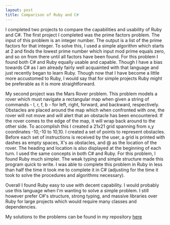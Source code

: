 ```yaml
---
layout: post
title: Comparison of Ruby and C#
---
```


I completed two projects to compare the capabilities and usability of Ruby and C#. The first project I completed was the prime factors problem. The input of this problem is an integer number. The output is a list of the prime factors for that integer. To solve this, I used a simple algorithm which starts at 2 and finds the lowest prime number which input mod prime equals zero, and so on from there until all factors have been found. For this problem I found both C# and Ruby equally usable and capable. Though I have a bias towards C# as I am already fairly well acquainted with that language and just recently began to learn Ruby. Though now that I have become a little more accustomed to Ruby, I would say that for simple projects Ruby might be preferable as it is more straightforward.

My second project was the Mars Rover problem. This problem models a rover which must navigate a rectangular map when given a string of commands - l, r, f, b - for left, right, forward, and backward, respectively. Obstacles are placed around the map which when confronted with one, the rover will not move and will alert that an obstacle has been encountered. If the rover comes to the edge of the map, it will wrap back around to the other side. To accomplish this I created a 21x21 grid spanning from x,y coordinates -10,-10 to 10,10. I created a set of points to represent obstacles. Before each set of instructions is received by the user, a grid is printed with dashes as empty spaces, X's as obstacles, and @ as the location of the rover. The heading and location is also displayed at the beginning of each turn. I used the same concepts in both C# and Ruby. For this problem, I found Ruby much simpler. The weak typing and simple structure made this program quick to write. I was able to complete this problem in Ruby in less than half the time it took me to complete it in C# (adjusting for the time it took to solve the procedures and algorithms necessary).

Overall I found Ruby easy to use with decent capability. I would probably use this language when I'm wanting to solve a simple problem. I still however prefer C#'s structure, strong typing, and massive libraries over Ruby for large projects which would require many classes and dependencies.

My solutions to the problems can be found in my repository <a href="https://github.com/mdaugustine/SeniorDesign">here</a>